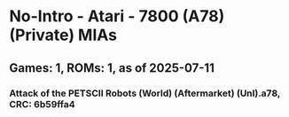 # No-Intro - Atari - 7800 (A78) (Private) MIAs
## Games: 1, ROMs: 1, as of 2025-07-11

### Attack of the PETSCII Robots (World) (Aftermarket) (Unl).a78, CRC: 6b59ffa4
